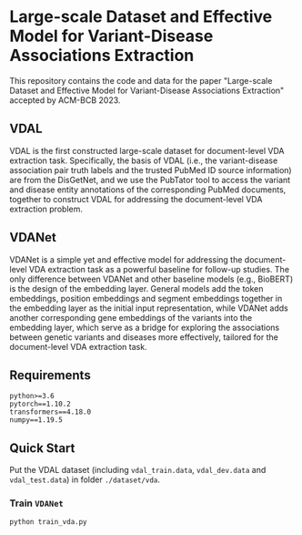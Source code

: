 # Large-scale Dataset and Effective Model for Variant-Disease Associations Extraction

This repository contains the code and data for the paper "Large-scale Dataset and Effective Model for Variant-Disease Associations Extraction" accepted by ACM-BCB 2023.

## VDAL

VDAL is the first constructed large-scale dataset for document-level VDA extraction task. Specifically, the basis of VDAL (i.e., the variant-disease association pair truth labels and the trusted PubMed ID source information) are from the DisGetNet, and we use the PubTator tool to access the variant and disease entity annotations of the corresponding PubMed documents, together to construct VDAL for addressing the document-level VDA extraction problem.

## VDANet

VDANet is a simple yet and effective model for addressing the document-level VDA extraction task as a powerful baseline for follow-up studies. The only difference between VDANet and other baseline models (e.g., BioBERT) is the design of the embedding layer. General models add the token embeddings, position embeddings and segment embeddings together in the embedding layer as the initial input representation, while VDANet adds another corresponding gene embeddings of the variants into the embedding layer, which serve as a bridge for exploring the associations between genetic variants and diseases more effectively, tailored for the document-level VDA extraction task.

## Requirements

```
python>=3.6
pytorch==1.10.2
transformers==4.18.0
numpy==1.19.5
```

## Quick Start

Put the VDAL dataset (including `vdal_train.data`, `vdal_dev.data` and `vdal_test.data`) in folder `./dataset/vda`.

### Train `VDANet`

```
python train_vda.py
```